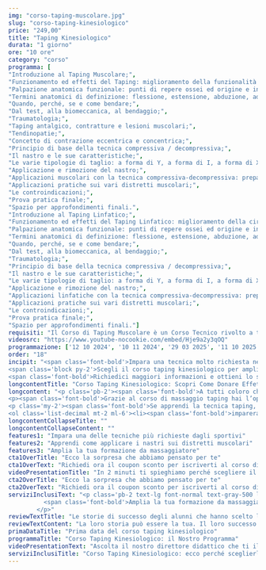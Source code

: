 ```yaml
---
img: "corso-taping-muscolare.jpg"
slug: "corso-taping-kinesiologico"
price: "249,00"
title: "Taping Kinesiologico"
durata: "1 giorno"
ore: "10 ore"
category: "corso"
programma: [
"Introduzione al Taping Muscolare;",
"Funzionamento ed effetti del Taping: miglioramento della funzionalità muscolare, riduzione del dolore, rinforzo della funzionalità articolare;",
"Palpazione anatomica funzionale: punti di repere ossei ed origine e inserzione muscolare;",
"Termini anatomici di definizione: flessione, estensione, abduzione, adduzione, rotazione, pronazione, supinazione e circonduzione;",
"Quando, perché, se e come bendare;",
"Dal test, alla biomeccanica, al bendaggio;",
"Traumatologia;",
"Taping antalgico, contratture e lesioni muscolari;",
"Tendinopatie;",
"Concetto di contrazione eccentrica e concentrica;",
"Principio di base della tecnica compressiva / decompressiva;",
"Il nastro e le sue caratteristiche;",
"Le varie tipologie di taglio: a forma di Y, a forma di I, a forma di X, a forma di W;",
"Applicazione e rimozione del nastro;",
"Applicazioni muscolari con la tecnica compressiva-decompressiva: preparazione e tensione del nastro;",
"Applicazioni pratiche sui vari distretti muscolari;",
"Le controindicazioni;",
"Prova pratica finale;",
"Spazio per approfondimenti finali.",
"Introduzione al Taping Linfatico;",
"Funzionamento ed effetti del Taping Linfatico: miglioramento della circolazione sanguigna e linfatica;",
"Palpazione anatomica funzionale: punti di repere ossei ed origine e inserzione muscolare;",
"Termini anatomici di definizione: flessione, estensione, abduzione, adduzione, rotazione, pronazione, supinazione e circonduzione;",
"Quando, perché, se e come bendare;",
"Dal test, alla biomeccanica, al bendaggio;",
"Traumatologia;",
"Principio di base della tecnica compressiva / decompressiva;",
"Il nastro e le sue caratteristiche;",
"Le varie tipologie di taglio: a forma di Y, a forma di I, a forma di X, a forma di W;",
"Applicazione e rimozione del nastro;",
"Applicazioni linfatiche con la tecnica compressiva-decompressiva: preparazione e tensione del nastro;",
"Applicazioni pratiche sui vari distretti muscolari;",
"Le controindicazioni;",
"Prova pratica finale;",
"Spazio per approfondimenti finali."]
requisiti: "Il Corso di Taping Muscolare è un Corso Tecnico rivolto a tutti coloro che hanno frequentato il nostro Corso di Anatomia Palpatoria o che sono in possesso di una laurea in Scienze Motorie o Fisioterapia o di un titolo similare. Consigliamo di contattare il nostro Servizio Clienti per valutare le possibilità di accreditamento in base al proprio titolo."
videosrc: "https://www.youtube-nocookie.com/embed/Hje9a2y3qOQ"
programmazione: ['12 10 2024', '10 11 2024', '29 03 2025', '11 10 2025']    
order: "18"
incipit: "<span class='font-bold'>Impara una tecnica molto richiesta nei centri sportivi e dagli atleti.</span> 
<span class='block py-2'>Scegli il corso taping kinesiologico per ampliare la tua formazione e differenziarti nel mondo del massaggio.</span>
<span class='font-bold'>Richiedici maggiori informazioni e ottieni lo sconto che ti abbiamo riservato.</span>"
longcontentTitle: "Corso Taping Kinesiologico: Scopri Come Donare Effetti Benefici Sul Sistema Muscolo-Scheletrico col Massaggio Taping"            
longcontent: "<p class='pb-2'><span class='font-bold'>A tutti coloro che desiderano ampliare la propria formazione</span> andando oltre la conoscenza delle tecniche manipolative sul corpo. <span class='font-bold'>A tutti coloro che amano immergersi in nuovi percorsi formativi con tecniche sempre più richieste.</span></p> 
<p><span class='font-bold'>Grazie al corso di massaggio taping hai l’opportunità di apprendere come usare correttamente il nastro e applicarlo sui distretti muscolari.</span> Una tecnica non invasiva, ideale per riportare in equilibrio la muscolatura sia quando è troppo contratta sia quando è troppo rilassata. Un trattamento che continua anche dopo la seduta in quanto i nastri agiscono costantemente sul muscolo.</p>
<p class='my-2'><span class='font-bold'>Se apprendi la tecnica taping, potrai usarla anche come coadiuvante a tantissimi trattamenti manuali</span>, utile per la ripresa motoria.</p><p class='my-2 font-bold'>Durante il corso taping:</p>
<ol class='list-decimal mt-2 ml-6'><li><span class='font-bold'>imparerai come stimolare il corpo con tantissime applicazioni del nastro</span>;</li><li>apprenderai una tecnica biomeccanica che utilizza gli stimoli decompressivi e compressivi al fine di ottenere benefici sul sistema muscolo-scheletrico;</li><li><span class='font-bold'>saprai come applicare il nastro correttamente in base alla specifica esigenza del ricevente</span>.</li></ol><p class='mt-2'>Ad oggi, <span class='font-bold'>il Taping è una delle tecniche più richieste nel mondo degli sportivi</span> con protocolli diversi rispetto alla fase della gara.</p>"
longcontentCollapseTitle: ""
longcontentCollapseContent: ""
features1: "Impara una delle tecniche più richieste dagli sportivi"
features2: "Apprendi come applicare i nastri sui distretti muscolari"
features3: "Amplia la tua formazione da massaggiatore"  
cta1OverTitle: "Ecco la sorpresa che abbiamo pensato per te"
cta1OverText: "Richiedi ora il coupon sconto per iscriverti al corso di taping kinesiologico"
videoPresentationTitle: "In 2 minuti ti spieghiamo perché scegliere il corso di taping kinesiologico"
cta2OverTitle: "Ecco la sorpresa che abbiamo pensato per te"
cta2OverText: "Richiedi ora il coupon sconto per iscriverti al corso di taping kinesiologico"
serviziInclusiText: "<p class='pb-2 text-lg font-normal text-gray-500 lg:text-xl sm:px-16 lg:px-48 text-justify'>
          <span class='font-bold'>Amplia la tua formazione da massaggiatore.</span> Impara una tecnica molto richiesta nei centri sportivi. <span class='font-bold'>Apriti a nuove opportunità di carriera</span>. Cosa aspetti? <span class='font-bold'>Iscriviti ora al nostro corso di taping.</span> 
        </p>"
reviewTextTitle: "Le storie di successo degli alunni che hanno scelto la nostra scuola di massaggio"        
reviewTextContent: "La loro storia può essere la tua. Il loro successo puoi ottenerlo anche tu.<span class='block py-2'>Cosa aspetti? Scegli anche tu di essere finalmente felice del lavoro che scegli.</span>" 
primaDataTitle: "Prima data del corso taping kinesiologico" 
programmaTitle: "Corso Taping Kinesiologico: il Nostro Programma"    
videoPresentationText: "Ascolta il nostro direttore didattico che ti illustra i vantaggi del corso taping."   
serviziInclusiTitle: "Corso Taping Kinesiologico: ecco perché sceglierlo"
---
```

